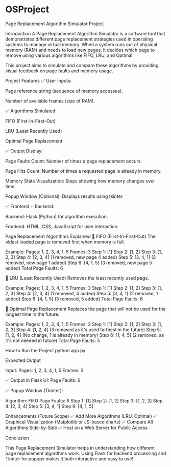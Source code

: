 # OSProject
 Page Replacement Algorithm Simulator Project

Introduction
A Page Replacement Algorithm Simulator is a software tool that demonstrates different page replacement strategies used in operating systems to manage virtual memory. When a system runs out of physical memory (RAM) and needs to load new pages, it decides which page to remove using various algorithms like FIFO, LRU, and Optimal.

This project aims to simulate and compare these algorithms by providing visual feedback on page faults and memory usage.

Project Features
✅ User Inputs:

Page reference string (sequence of memory accesses).

Number of available frames (size of RAM).

✅ Algorithms Simulated:

FIFO (First-In-First-Out)

LRU (Least Recently Used)

Optimal Page Replacement

✅ Output Display:

Page Faults Count: Number of times a page replacement occurs.

Page Hits Count: Number of times a requested page is already in memory.

Memory State Visualization: Steps showing how memory changes over time.

Popup Window (Optional): Displays results using tkinter.

✅ Frontend + Backend:

Backend: Flask (Python) for algorithm execution.

Frontend: HTML, CSS, JavaScript for user interaction.

Page Replacement Algorithms Explained
🔹 FIFO (First-In-First-Out) The oldest loaded page is removed first when memory is full.

Example: Pages: 1, 2, 3, 4, 1, 5 Frames: 3 Step 1: [1]
Step 2: [1, 2]
Step 3: [1, 2, 3]
Step 4: [2, 3, 4] (1 removed, new page 4 added)
Step 5: [3, 4, 1] (2 removed, new page 1 added)
Step 6: [4, 1, 5] (3 removed, new page 5 added)
Total Page Faults: 6

🔹 LRU (Least Recently Used) Removes the least recently used page.

Example: Pages: 1, 2, 3, 4, 1, 5 Frames: 3 Step 1: [1]
Step 2: [1, 2]
Step 3: [1, 2, 3]
Step 4: [2, 3, 4] (1 removed, 4 added)
Step 5: [3, 4, 1] (2 removed, 1 added)
Step 6: [4, 1, 5] (3 removed, 5 added)
Total Page Faults: 6

🔹 Optimal Page Replacement Replaces the page that will not be used for the longest time in the future.

Example: Pages: 1, 2, 3, 4, 1, 5 Frames: 3 Step 1: [1]
Step 2: [1, 2]
Step 3: [1, 2, 3]
Step 4: [1, 2, 4] (3 removed as it's used farthest in the future)
Step 5: [1, 2, 4] (No change, 1 is already in memory)
Step 6: [1, 4, 5] (2 removed, as it's not needed in future)
Total Page Faults: 5

How to Run the Project python app.py

Expected Output

Input: Pages: 1, 2, 3, 4, 1, 5 Frames: 3

✅ Output in Flask UI: Page Faults: 6

✅ Popup Window (Tkinter):

Algorithm: FIFO Page Faults: 6 Step 1: [1] Step 2: [1, 2] Step 3: [1, 2, 3] Step 4: [2, 3, 4] Step 5: [3, 4, 1] Step 6: [4, 1, 5]

Enhancements (Future Scope)
✅ Add More Algorithms (LRU, Optimal) ✅ Graphical Visualization (Matplotlib or JS-based charts) ✅ Compare All Algorithms Side-by-Side ✅ Host on a Web Server for Public Access

Conclusion

This Page Replacement Simulator helps in understanding how different page replacement algorithms work. Using Flask for backend processing and Tkinter for popups makes it both interactive and easy to use!